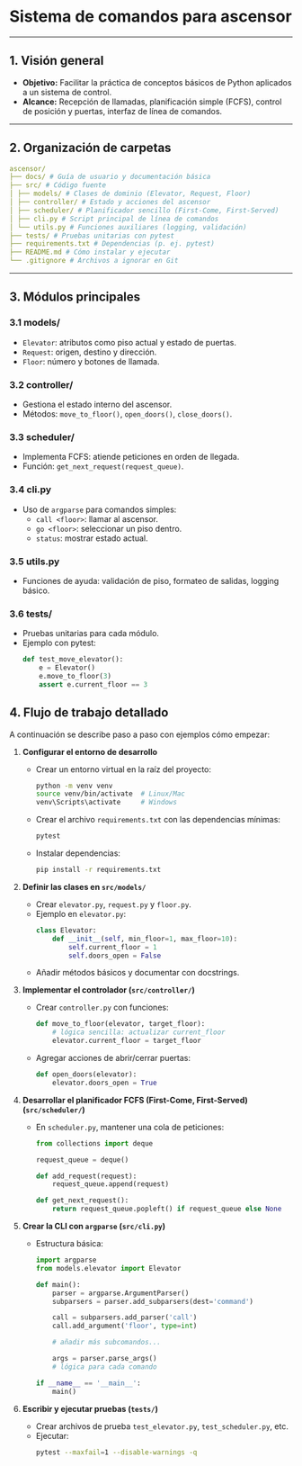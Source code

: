 # Sistema de comandos para ascensor

---

## 1. Visión general

- **Objetivo:** Facilitar la práctica de conceptos básicos de Python aplicados a un sistema de control.  
- **Alcance:** Recepción de llamadas, planificación simple (FCFS), control de posición y puertas, interfaz de línea de comandos.

---

## 2. Organización de carpetas

```yaml
ascensor/
├── docs/ # Guía de usuario y documentación básica
├── src/ # Código fuente
│ ├── models/ # Clases de dominio (Elevator, Request, Floor)
│ ├── controller/ # Estado y acciones del ascensor
│ ├── scheduler/ # Planificador sencillo (First-Come, First-Served)
│ ├── cli.py # Script principal de línea de comandos
│ └── utils.py # Funciones auxiliares (logging, validación)
├── tests/ # Pruebas unitarias con pytest
├── requirements.txt # Dependencias (p. ej. pytest)
├── README.md # Cómo instalar y ejecutar
└── .gitignore # Archivos a ignorar en Git
```

---

## 3. Módulos principales

### 3.1 models/

- `Elevator`: atributos como piso actual y estado de puertas.  
- `Request`: origen, destino y dirección.  
- `Floor`: número y botones de llamada.

### 3.2 controller/

- Gestiona el estado interno del ascensor.  
- Métodos: `move_to_floor()`, `open_doors()`, `close_doors()`.

### 3.3 scheduler/

- Implementa FCFS: atiende peticiones en orden de llegada.  
- Función: `get_next_request(request_queue)`.

### 3.4 cli.py

- Uso de `argparse` para comandos simples:  
  - `call <floor>`: llamar al ascensor.  
  - `go <floor>`: seleccionar un piso dentro.  
  - `status`: mostrar estado actual.

### 3.5 utils.py

- Funciones de ayuda: validación de piso, formateo de salidas, logging básico.

### 3.6 tests/

- Pruebas unitarias para cada módulo.  
- Ejemplo con pytest:
  ```python
  def test_move_elevator():
      e = Elevator()
      e.move_to_floor(3)
      assert e.current_floor == 3

## 4. Flujo de trabajo detallado

A continuación se describe paso a paso con ejemplos cómo empezar:

1. **Configurar el entorno de desarrollo**
   - Crear un entorno virtual en la raíz del proyecto:
     ```bash
     python -m venv venv
     source venv/bin/activate  # Linux/Mac
     venv\Scripts\activate     # Windows
     ```
   - Crear el archivo `requirements.txt` con las dependencias mínimas:
     ```txt
     pytest
     ```
   - Instalar dependencias:
     ```bash
     pip install -r requirements.txt
     ```

2. **Definir las clases en `src/models/`**
   - Crear `elevator.py`, `request.py` y `floor.py`.
   - Ejemplo en `elevator.py`:
     ```python
     class Elevator:
         def __init__(self, min_floor=1, max_floor=10):
             self.current_floor = 1
             self.doors_open = False
     ```
   - Añadir métodos básicos y documentar con docstrings.

3. **Implementar el controlador (`src/controller/`)**
   - Crear `controller.py` con funciones:
     ```python
     def move_to_floor(elevator, target_floor):
         # lógica sencilla: actualizar current_floor
         elevator.current_floor = target_floor
     ```
   - Agregar acciones de abrir/cerrar puertas:
     ```python
     def open_doors(elevator):
         elevator.doors_open = True
     ```

4. **Desarrollar el planificador FCFS (First-Come, First-Served) (`src/scheduler/`)**
   - En `scheduler.py`, mantener una cola de peticiones:
     ```python
     from collections import deque

     request_queue = deque()

     def add_request(request):
         request_queue.append(request)

     def get_next_request():
         return request_queue.popleft() if request_queue else None
     ```

5. **Crear la CLI con `argparse` (`src/cli.py`)**
   - Estructura básica:
     ```python
     import argparse
     from models.elevator import Elevator

     def main():
         parser = argparse.ArgumentParser()
         subparsers = parser.add_subparsers(dest='command')

         call = subparsers.add_parser('call')
         call.add_argument('floor', type=int)

         # añadir más subcomandos...

         args = parser.parse_args()
         # lógica para cada comando

     if __name__ == '__main__':
         main()
     ```

6. **Escribir y ejecutar pruebas (`tests/`)**
   - Crear archivos de prueba `test_elevator.py`, `test_scheduler.py`, etc.
   - Ejecutar:
     ```bash
     pytest --maxfail=1 --disable-warnings -q
     ```


